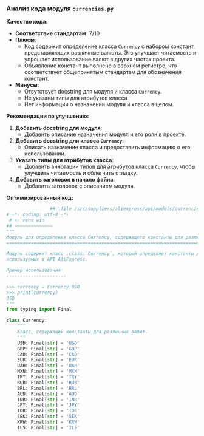 ### Анализ кода модуля `currencies.py`

**Качество кода:**

- **Соответствие стандартам**: 7/10
- **Плюсы**:
    - Код содержит определение класса `Currency` с набором констант, представляющих различные валюты. Это улучшает читаемость и упрощает использование валют в других частях проекта.
    - Объявление констант выполнено в верхнем регистре, что соответствует общепринятым стандартам для обозначения констант.
- **Минусы**:
    - Отсутствует docstring для модуля и класса `Currency`.
    - Не указаны типы для атрибутов класса.
    - Нет информации о назначении модуля и класса в целом.

**Рекомендации по улучшению:**

1.  **Добавить docstring для модуля**:
    - Добавить описание назначения модуля и его роли в проекте.
2.  **Добавить docstring для класса `Currency`**:
    - Описать назначение класса и предоставить информацию о его использовании.
3.  **Указать типы для атрибутов класса**:
    - Добавить аннотации типов для атрибутов класса `Currency`, чтобы улучшить читаемость и облегчить отладку.
4.  **Добавить заголовок в начало файла**:
    - Добавить заголовок с описанием модуля.

**Оптимизированный код:**

```python
                ## \file /src/suppliers/aliexpress/api/models/currencies.py
# -*- coding: utf-8 -*-
 # <- venv win
## ~~~~~~~~~~~~~~
"""
Модуль для определения класса Currency, содержащего константы для различных валют.
==========================================================================

Модуль содержит класс :class:`Currency`, который определяет константы для различных валют, 
используемых в API AliExpress.

Пример использования
----------------------

>>> currency = Currency.USD
>>> print(currency)
USD
"""
from typing import Final

class Currency:
    """
    Класс, содержащий константы для различных валют.
    """
    USD: Final[str] = 'USD'
    GBP: Final[str] = 'GBP'
    CAD: Final[str] = 'CAD'
    EUR: Final[str] = 'EUR'
    UAH: Final[str] = 'UAH'
    MXN: Final[str] = 'MXN'
    TRY: Final[str] = 'TRY'
    RUB: Final[str] = 'RUB'
    BRL: Final[str] = 'BRL'
    AUD: Final[str] = 'AUD'
    INR: Final[str] = 'INR'
    JPY: Final[str] = 'JPY'
    IDR: Final[str] = 'IDR'
    SEK: Final[str] = 'SEK'
    KRW: Final[str] = 'KRW'
    ILS: Final[str] = 'ILS'